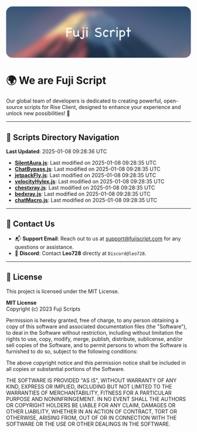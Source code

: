 ![Banner](.github/b.webp)

# 🌍 **We are Fuji Script**

Our global team of developers is dedicated to creating powerful, open-source scripts for Rise Client, designed to enhance your experience and unlock new possibilities! 🌟

---
<!-- SCRIPTS_NAVIGATION_START -->
## 📂 **Scripts Directory Navigation**

**Last Updated**: 2025-01-08 09:28:36 UTC

- **[SilentAura.js](scripts/SilentAura.js)**: Last modified on 2025-01-08 09:28:35 UTC
- **[ChatBypass.js](scripts/ChatBypass.js)**: Last modified on 2025-01-08 09:28:35 UTC
- **[jetpackFly.js](scripts/jetpackFly.js)**: Last modified on 2025-01-08 09:28:35 UTC
- **[velocityHylex.js](scripts/velocityHylex.js)**: Last modified on 2025-01-08 09:28:35 UTC
- **[chestxray.js](scripts/chestxray.js)**: Last modified on 2025-01-08 09:28:35 UTC
- **[bedxray.js](scripts/bedxray.js)**: Last modified on 2025-01-08 09:28:35 UTC
- **[chatMacro.js](scripts/chatMacro.js)**: Last modified on 2025-01-08 09:28:35 UTC

<!-- SCRIPTS_NAVIGATION_END -->

---

## 💬 **Contact Us**  
- 📬 **Support Email**: Reach out to us at [support@fujiscript.com](mailto:support@fujiscript.com) for any questions or assistance.  
- 💬 **Discord**: Contact **Leo728** directly at `Discord@leo728`.

---

## 📜 **License**

This project is licensed under the MIT License.  

**MIT License**  
Copyright (c) 2023 Fuji Scripts  

Permission is hereby granted, free of charge, to any person obtaining a copy of this software and associated documentation files (the "Software"), to deal in the Software without restriction, including without limitation the rights to use, copy, modify, merge, publish, distribute, sublicense, and/or sell copies of the Software, and to permit persons to whom the Software is furnished to do so, subject to the following conditions:  

The above copyright notice and this permission notice shall be included in all copies or substantial portions of the Software.  

THE SOFTWARE IS PROVIDED "AS IS", WITHOUT WARRANTY OF ANY KIND, EXPRESS OR IMPLIED, INCLUDING BUT NOT LIMITED TO THE WARRANTIES OF MERCHANTABILITY, FITNESS FOR A PARTICULAR PURPOSE AND NONINFRINGEMENT. IN NO EVENT SHALL THE AUTHORS OR COPYRIGHT HOLDERS BE LIABLE FOR ANY CLAIM, DAMAGES OR OTHER LIABILITY, WHETHER IN AN ACTION OF CONTRACT, TORT OR OTHERWISE, ARISING FROM, OUT OF OR IN CONNECTION WITH THE SOFTWARE OR THE USE OR OTHER DEALINGS IN THE SOFTWARE.  
